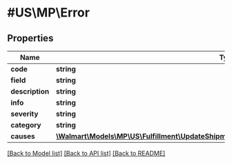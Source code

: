 # #US\MP\Error

## Properties

Name | Type | Description | Notes
------------ | ------------- | ------------- | -------------
**code** | **string** |  |
**field** | **string** |  | [optional]
**description** | **string** |  | [optional]
**info** | **string** |  | [optional]
**severity** | **string** |  | [optional]
**category** | **string** |  | [optional]
**causes** | [**\Walmart\Models\MP\US\Fulfillment\UpdateShipmentQuantity200ResponseErrorsInnerCausesInner[]**](UpdateShipmentQuantity200ResponseErrorsInnerCausesInner.md) |  | [optional]


[[Back to Model list]](../) [[Back to API list]](../../Api/US/MP) [[Back to README]](../../README.md)
